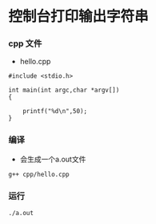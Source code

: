 # 控制台打印输出字符串


### cpp 文件
- hello.cpp

```aidl
#include <stdio.h>

int main(int argc,char *argv[])
{

    printf("%d\n",50);
}
```

### 编译
- 会生成一个a.out文件
```aidl
g++ cpp/hello.cpp
```


### 运行


```aidl
./a.out
```